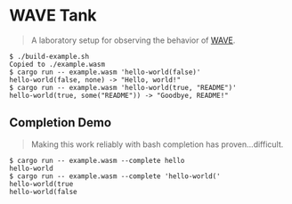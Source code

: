 # WAVE Tank

> A laboratory setup for observing the behavior of
> [WAVE](https://github.com/lann/wave).

```console
$ ./build-example.sh
Copied to ./example.wasm
$ cargo run -- example.wasm 'hello-world(false)'
hello-world(false, none) -> "Hello, world!"
$ cargo run -- example.wasm 'hello-world(true, "README")'
hello-world(true, some("README")) -> "Goodbye, README!"
```

## Completion Demo

> Making this work reliably with bash completion has proven...difficult.

```console
$ cargo run -- example.wasm --complete hello
hello-world
$ cargo run -- example.wasm --complete 'hello-world('
hello-world(true
hello-world(false
```
